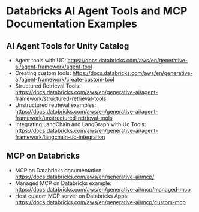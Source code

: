 # Databricks AI Agent Tools and MCP Documentation Examples

## AI Agent Tools for Unity Catalog
- Agent tools with UC: https://docs.databricks.com/aws/en/generative-ai/agent-framework/agent-tool
- Creating custom tools: https://docs.databricks.com/aws/en/generative-ai/agent-framework/create-custom-tool
- Structured Retrieval Tools: https://docs.databricks.com/aws/en/generative-ai/agent-framework/structured-retrieval-tools
- Unstructured retrieval examples: https://docs.databricks.com/aws/en/generative-ai/agent-framework/unstructured-retrieval-tools
- Integrating LangChain and LangGraph with Uc Tools: https://docs.databricks.com/aws/en/generative-ai/agent-framework/langchain-uc-integration


## MCP on Databricks
- MCP on Databricks documentation: https://docs.databricks.com/aws/en/generative-ai/mcp/
- Managed MCP on Databricks example: https://docs.databricks.com/aws/en/generative-ai/mcp/managed-mcp
- Host custom MCP server on Databricks Apps: https://docs.databricks.com/aws/en/generative-ai/mcp/custom-mcp